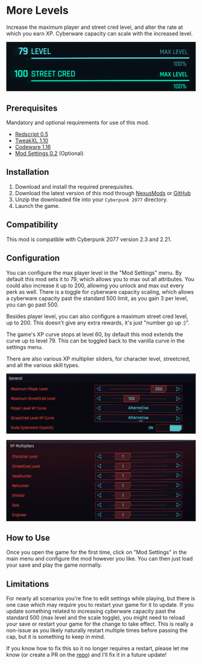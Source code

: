 # More Levels

Increase the maximum player and street cred level, and alter the rate at which you earn XP. Cyberware capacity can scale with the increased level.

![Player level 79.](./docs/images/increased_level.png)

## Prerequisites

Mandatory and optional requirements for use of this mod.

- [Redscript 0.5](https://www.nexusmods.com/cyberpunk2077/mods/1511)
- [TweakXL 1.10](https://www.nexusmods.com/cyberpunk2077/mods/4197)
- [Codeware 1.16](https://www.nexusmods.com/cyberpunk2077/mods/7780)
- [Mod Settings 0.2](https://www.nexusmods.com/cyberpunk2077/mods/4885) (Optional)

## Installation

1. Download and install the required prerequisites.
2. Download the latest version of this mod through [NexusMods](https://www.nexusmods.com/cyberpunk2077/mods/22768?tab=files) or [GitHub](https://github.com/Dunc4nNT/cyberpunk-2077-modding/releases)
3. Unzip the downloaded file into your `Cyberpunk 2077` directory.
4. Launch the game.

## Compatibility

This mod is compatible with Cyberpunk 2077 version 2.3 and 2.21.

## Configuration

You can configure the max player level in the "Mod Settings" menu. By default this mod sets it to 79, which allows you to max out all attributes. You could also increase it up to 200, allowing you unlock and max out every perk as well. There is a toggle for cyberware capacity scaling, which allows a cyberware capacity past the standard 500 limit, as you gain 3 per level, you can go past 500.

Besides player level, you can also configure a maximum street cred level, up to 200. This doesn't give any extra rewards, it's just "number go up :)".

The game's XP curve stops at level 60, by default this mod extends the curve up to level 79. This can be toggled back to the vanilla curve in the settings menu.

There are also various XP multiplier sliders, for character level, streetcred, and all the various skill types.

![Settings page (1/2)](./docs/images/settings_0.png)

![Settings page (2/2)](./docs/images/settings_1.png)

## How to Use

Once you open the game for the first time, click on "Mod Settings" in the main menu and configure the mod however you like. You can then just load your save and play the game normally.

## Limitations

For nearly all scenarios you're fine to edit settings while playing, but there is one case which may require you to restart your game for it to update. If you update something related to increasing cyberware capacity past the standard 500 (max level and the scale toggle), you might need to reload your save or restart your game for the change to take effect. This is really a non-issue as you likely naturally restart multiple times before passing the cap, but it is something to keep in mind.

If you know how to fix this so it no longer requires a restart, please let me know (or create a PR on the [repo](https://github.com/Dunc4nNT/cyberpunk-2077-modding)) and I'll fix it in a future update!
